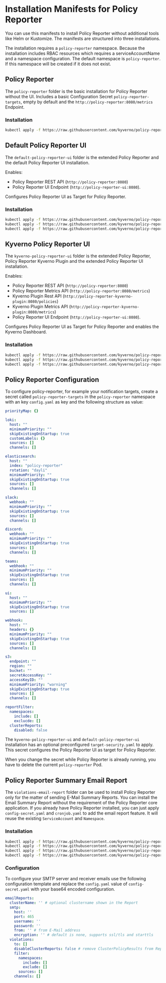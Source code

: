 # Installation Manifests for Policy Reporter

You can use this manifests to install Policy Reporter without additional tools like Helm or Kustomize. The manifests are structured into three installations.

The installation requires a `policy-reporter` namespace. Because the installation includes RBAC resources which requires a serviceAccountName and a namespace configuration. The default namespace is `policy-reporter`. If this namespace will be created if it does not exist.

## Policy Reporter

The `policy-reporter` folder is the basic installation for Policy Reporter without the UI. Includes a basic Configuration Secret `policy-reporter-targets`, empty by default and the `http://policy-reporter:8080/metrics` Endpoint.

### Installation

```bash
kubectl apply -f https://raw.githubusercontent.com/kyverno/policy-reporter/main/manifest/policy-reporter/install.yaml
```

## Default Policy Reporter UI

The `default-policy-reporter-ui` folder is the extended Policy Reporter and the default Policy Reporter UI installation. 

Enables: 
* Policy Reporter REST API (`http://policy-reporter:8080`) 
* Policy Reporter UI Endpoint (`http://policy-reporter-ui:8080`). 

Configures Policy Reporter UI as Target for Policy Reporter.

### Installation

```bash
kubectl apply -f https://raw.githubusercontent.com/kyverno/policy-reporter/main/manifest/default-policy-reporter-ui/namespace.yaml
kubectl apply -f https://raw.githubusercontent.com/kyverno/policy-reporter/main/manifest/default-policy-reporter-ui/target-secret.yaml
kubectl apply -f https://raw.githubusercontent.com/kyverno/policy-reporter/main/manifest/default-policy-reporter-ui/install.yaml
```

## Kyverno Policy Reporter UI

The `kyverno-policy-reporter-ui` folder is the extended Policy Reporter, Policy Reporter Kyverno Plugin and the extended Policy Reporter UI installation. 

Enables:
* Policy Reporter REST API (`http://policy-reporter:8080`)
* Policy Reporter Metrics API (`http://policy-reporter:8080/metrics`)
* Kyverno Plugin Rest API (`http://policy-reporter-kyverno-plugin:8080/policies`)
* Kyverno Plugin Metrics API (`http://policy-reporter-kyverno-plugin:8080/metrics`) 
* Policy Reporter UI Endpoint (`http://policy-reporter-ui:8080`). 

Configures Policy Reporter UI as Target for Policy Reporter and enables the Kyverno Dashboard.

### Installation

```bash
kubectl apply -f https://raw.githubusercontent.com/kyverno/policy-reporter/main/manifest/kyverno-policy-reporter-ui/namespace.yaml
kubectl apply -f https://raw.githubusercontent.com/kyverno/policy-reporter/main/manifest/kyverno-policy-reporter-ui/target-secret.yaml
kubectl apply -f https://raw.githubusercontent.com/kyverno/policy-reporter/main/manifest/kyverno-policy-reporter-ui/install.yaml
```

## Policy Reporter Configuration

To configure policy-reporter, for example your notification targets, create a secret called `policy-reporter-targets` in the `policy-reporter` namespace with an key `config.yaml` as key and the following structure as value:

```yaml
priorityMap: {}

loki:
  host: ""
  minimumPriority: ""
  skipExistingOnStartup: true
  customLabels: {}
  sources: []
  channels: []

elasticsearch:
  host: ""
  index: "policy-reporter"
  rotation: "dayli"
  minimumPriority: ""
  skipExistingOnStartup: true
  sources: []
  channels: []

slack:
  webhook: ""
  minimumPriority: ""
  skipExistingOnStartup: true
  sources: []
  channels: []

discord:
  webhook: ""
  minimumPriority: ""
  skipExistingOnStartup: true
  sources: []
  channels: []

teams:
  webhook: ""
  minimumPriority: ""
  skipExistingOnStartup: true
  sources: []
  channels: []

ui:
  host: ""
  minimumPriority: ""
  skipExistingOnStartup: true
  sources: []

webhook:
  host: ""
  headers: {}
  minimumPriority: ""
  skipExistingOnStartup: true
  sources: []
  channels: []

s3:
  endpoint: ""
  region: ""
  bucket: ""
  secretAccessKey: ""
  accessKeyID: ""
  minimumPriority: "warning"
  skipExistingOnStartup: true
  sources: []
  channels: []

reportFilter:
  namespaces:
    include: []
    exclucde: []
  clusterReports:
    disabled: false
```

The `kyverno-policy-reporter-ui` and `default-policy-reporter-ui` installation has an optional preconfigured `target-security.yaml` to apply. This secret configures the Policy Reporter UI as target for Policy Reporter.

When you change the secret while Policy Reporter is already running, you have to delete the current `policy-reporter` Pod.

## Policy Reporter Summary Email Report

The `violations-email-report` folder can be used to install Policy Reporter only for the matter of sending E-Mail Summary Reports. You can install the Email Summary Report without the requirement of the Policy Reporter core application. If you already have Policy Reporter installed, you can just apply `config-secret.yaml` and `cronjob.yaml` to add the email report feature. It will reuse the existing `ServiceAccount` and `Namespace`.

### Installation

```bash
kubectl apply -f https://raw.githubusercontent.com/kyverno/policy-reporter/main/manifest/violations-email-report/namespace.yaml
kubectl apply -f https://raw.githubusercontent.com/kyverno/policy-reporter/main/manifest/violations-email-report/config-secret.yaml
kubectl apply -f https://raw.githubusercontent.com/kyverno/policy-reporter/main/manifest/violations-email-report/serviceaccount.yaml
kubectl apply -f https://raw.githubusercontent.com/kyverno/policy-reporter/main/manifest/violations-email-report/cronjob.yaml
```

### Configuration

To configure your SMTP server and receiver emails use the following configuration template and replace the `config.yaml` value of `config-secret.yaml` with your base64 encoded configuration.

```yaml
emailReports:
  clusterName: '' # optional clustername shown in the Report
  smtp:
    host: ''
    port: 465
    username: ''
    password: ''
    from: '' # from E-Mail address
    encryption: '' # default is none, supports ssl/tls and starttls
  violations:
    to: []
    disableClusterReports: false # remove ClusterPolicyResults from Reports
    filter:
      namespaces:
        include: []
        exclude: []
      sources: []
    channels: []
```
